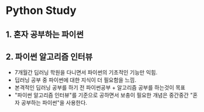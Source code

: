 # Python Study

## 1. 혼자 공부하는 파이썬
## 2. 파이썬 알고리즘 인터뷰

- 7개월간 딥러닝 학원을 다니면서 파이썬의 기초적인 기능만 익힘.
- 딥러닝 공부 중 파이썬에 대한 지식이 더 필요함을 느낌.
- 본격적인 딥러닝 공부를 하기 전 파이썬공부 + 알고리즘 공부를 하는것이 목표
- "파이썬 알고리즘 인터뷰"를 기준으로 공하면서 보충이 필요한 개념은 중간중간 "혼자 공부하는 파이썬"을 사용한다.
